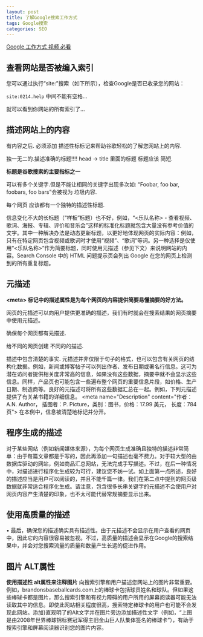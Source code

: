 ```yaml
---
layout: post
title: 了解Google搜索工作方式　　
tags: Google搜索
categories: SEO
---
```



[Google 工作方式 视频 必看][1]



## 查看网站是否被编入索引


您可以通过执行“site:”搜索（如下所示），检查Google是否已收录您的网站：

`site:0214.help`
中间不能有空格...

就可以看到你网站的所有索引了...






## 描述网站上的内容
有内容之后. 必须添加 描述性标标记来帮助谷歌轻松的了解您网站上的内容.

独一无二的.描述准确的标题!!!!
head → title 里面的标题
标题应该 简短.

**标题是谷歌搜索的主要指标之一**



可以有多个关键字.但是不能让相同的关键字出现多次如: 
“Foobar, foo bar, foobars, foo bars”会被视为 垃圾内容.




每个网页 应该都有一个独特的描述性标题.




信息变化不大的长标题（“样板”标题）也不好，例如，“\<乐队名称\> - 查看视频、歌词、海报、专辑、评价和音乐会”这样的标准化标题就包含大量没有参考价值的文字。其中一种解决办法是动态更新标题，以更好地体现网页的实际内容：例如，只有在特定网页包含视频或歌词时才使用“视频”、“歌词”等词。另一种选择是仅使用“\<乐队名称\>”作为简要标题，同时使用元描述（参见下文）来说明网站的内容。Search Console 中的 HTML 问题提示页会列出 Google 在您的网页上检测到的所有重复标题。




## 元描述
**\<meta\> 标记中的描述属性是为每个网页的内容提供简要易懂摘要的好方法。**


网页的元描述可以向用户提供更准确的描述，我们有时就会在搜索结果的网页摘要中使用元描述。

确保每个网页都有元描述.

给不同的网页创建 不同的的描述.




描述中包含清楚的事实.
 元描述并非仅限于句子的格式，也可以包含有关网页的结构化数据。例如，新闻或博客帖子可以列出作者、发布日期或署名行信息。这可为潜在访问者提供相关度非常高的信息，如果没有这些数据，摘要中就不会显示这些信息。同样，产品页也可能包含一些遍布整个网页的重要信息片段，如价格、生产日期、制造商等。良好的元描述可将所有这些数据汇总在一起。例如，下列元描述提供了有关某书籍的详细信息。
\<meta name="Description" content="作者：A.N. Author，
插图者：P. Picture，类别：图书，价格：17.99 美元，
长度：784 页"\>
在本例中，信息被清楚地标记并分开。






## 程序生成的描述
 对于某些网站（例如新闻媒体来源），为每个网页生成准确且独特的描述非常简单：由于每篇文章都是手写的，因此再添加一句描述也毫不费力。对于较大型的由数据库驱动的网站，例如商品汇总网站，无法完成手写描述。不过，在后一种情况中，对描述进行程序化生成较为可行，建议您不妨一试。如上面第一点所述，良好的描述应当是用户可以阅读的，并且不能千篇一律。我们在第二点中提到的网页级数据就非常适合程序化生成。请注意，包含很多长串关键字的元描述不会使用户对网页内容产生清楚的印象，也不太可能代替常规摘要显示出来。




## 使用高质量的描述
• 最后，确保您的描述确实具有描述性。由于元描述不会显示在用户查看的网页中，因此它的内容很容易被忽视。不过，高质量的描述会显示在Google的搜索结果中，并会对您搜索流量的质量和数量产生长远的促进作用。





## 图片 ALT属性
**使用描述性 alt属性来注释图片**
向搜索引擎和用户描述您网站上的图片非常重要。例如，brandonsbaseballcards.com上的棒球卡包括球员姓名和球队。但如果这些棒球卡都是图片，那么搜索引擎和有视力障碍的用户所用的屏幕阅读器可能无法读取其中的信息。即使此网站相关程度很高，搜索特定棒球卡的用户也可能不会发现此网站。添加}直观明了的Alt文字并在图片旁边添加描述性文字（例如，“上图是由2008年世界棒球锦标赛冠军得主旧金山巨人队集体签名的棒球卡”），有助于搜索引擎和屏幕阅读器识别您的图片内容。

























[1]:	https://support.google.com/webmasters/answer/6001169?hl=zh-Hans&ref_topic=4631146